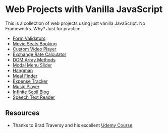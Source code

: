 # Web Projects with Vanilla JavaScript
This is a collection of web projects using just vanilla JavaScript. No Frameworks. Why? Just for practice. 

* [Form Validators](form-validators)
* [Movie Seats Booking](movie-seats-booking)
* [Custom Video Player](custom-video-player)
* [Exchange Rate Calculator](exchange-rate)
* [DOM Array Methods](dom-array-methods)
* [Modal Menu Slider](modal-menu-slider)
* [Hangman](hangman)
* [Meal Finder](meal-finder)
* [Expense Tracker](expense-tracker)
* [Music Player](music-player)
* [Infinite Scoll Blog](infinite-scroll-blog)
* [Speech Text Reader](speech-text-reader)

## Resources
* Thanks to Brad Traversy and his excellent [Udemy Course](https://www.udemy.com/course/web-projects-with-vanilla-javascript).
